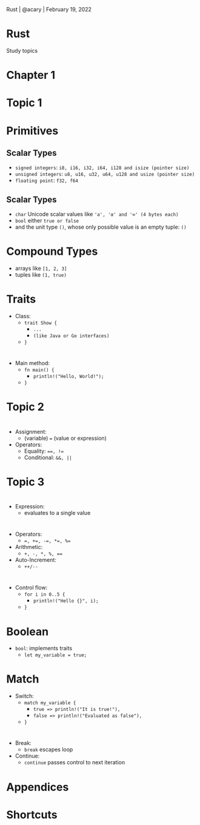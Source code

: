 [comment]: # (This presentation was made with markdown-slides)
[comment]: # (This is a CommonMark compliant comment. It will not be included in the presentation.)
[comment]: # (Compile this presentation with the command below)
[comment]: # (mdslides presentation.md --include media)

[comment]: # (Set the theme:)
[comment]: # (THEME = white)
[comment]: # (CODE_THEME = base16/zenburn)
[comment]: # (The list of themes is at https://revealjs.com/themes/)
[comment]: # (The list of code themes is at https://highlightjs.org/)

[comment]: # "You can also use quotes instead of parenthesis"
[comment]: # "THEME = white"

[comment]: # (Pass optional settings to reveal.js:)
[comment]: # (controls: true)
[comment]: # (keyboard: true)
[comment]: # (markdown: { smartypants: true })
[comment]: # (hash: false)
[comment]: # (respondToHashChanges: false)
[comment]: # (Other settings are documented at https://revealjs.com/config/)

Rust | @acary | February 19, 2022

# Rust

Study topics

[comment]: # (!!!)

# Chapter 1

[comment]: # (!!!)

# Topic 1

[comment]: # (!!!)

# Primitives

## Scalar Types
- `signed integers`: `i8, i16, i32, i64, i128 and isize (pointer size)`
- `unsigned integers`: `u8, u16, u32, u64, u128 and usize (pointer size)`
- `floating point`: `f32, f64`

[comment]: # (!!!)

## Scalar Types
- `char` Unicode scalar values like `'a', 'α' and '∞' (4 bytes each)`
- `bool` either `true or false`
- and the unit type `()`, whose only possible value is an empty tuple: `()`

[comment]: # (!!!)

# Compound Types

- arrays like `[1, 2, 3]`
- tuples like `(1, true)`

[comment]: # (!!!)

# Traits

- Class:
  - `trait Show {`
    - `...`
    - `(like Java or Go interfaces)`
  - `}`

[comment]: # (!!!)

#

- Main method:
  - `fn main() {`
    - `println!("Hello, World!");`
  - `}`

[comment]: # (!!!)

# Topic 2

[comment]: # (!!!)

#

- Assignment:
  - (variable) `=` (value or expression)
- Operators:
  - Equality: `==, !=`
  - Conditional: `&&, ||`

[comment]: # (!!!)

# Topic 3

[comment]: # (!!!)

#

- Expression:
  - evaluates to a single value

[comment]: # (!!!)

#

- Operators:
  - `=, +=, -=, *=, %=`
- Arithmetic:
  - `+, -, *, %, ==`
- Auto-Increment:
  - `++/--`

[comment]: # (!!!)

#

- Control flow:
  - `for i in 0..5 {`
    - `println!("Hello {}", i);`
  - `}`


[comment]: # (!!!)

# Boolean

- `bool`: implements traits
  - `let my_variable = true;`

[comment]: # (!!!)

# Match

- Switch:
  - `match my_variable {`
    - `true => println!("It is true!"),`
    - `false => println!("Evaluated as false"),`
  - `}`

[comment]: # (!!!)

#

- Break:
  - `break` escapes loop
- Continue:
  - `continue` passes control to next iteration

[comment]: # (!!!)

# Appendices

[comment]: # (!!!)

# Shortcuts

[comment]: # (!!!)
